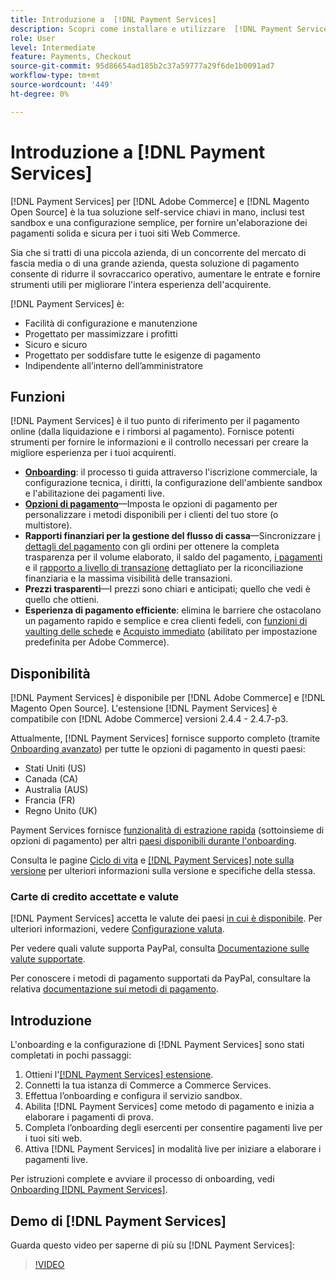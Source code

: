 ```yaml
---
title: Introduzione a  [!DNL Payment Services]
description: Scopri come installare e utilizzare  [!DNL Payment Services] come soluzione di elaborazione dei pagamenti chiavi in mano, solida e sicura per i tuoi siti Web [!DNL Adobe Commerce] e [!DNL Magento Open Source] .
role: User
level: Intermediate
feature: Payments, Checkout
source-git-commit: 95d86654ad185b2c37a59777a29f6de1b0091ad7
workflow-type: tm+mt
source-wordcount: '449'
ht-degree: 0%

---
```


# Introduzione a [!DNL Payment Services]

[!DNL Payment Services] per [!DNL Adobe Commerce] e [!DNL Magento Open Source] è la tua soluzione self-service chiavi in mano, inclusi test sandbox e una configurazione semplice, per fornire un&#39;elaborazione dei pagamenti solida e sicura per i tuoi siti Web Commerce.

Sia che si tratti di una piccola azienda, di un concorrente del mercato di fascia media o di una grande azienda, questa soluzione di pagamento consente di ridurre il sovraccarico operativo, aumentare le entrate e fornire strumenti utili per migliorare l&#39;intera esperienza dell&#39;acquirente.

[!DNL Payment Services] è:

* Facilità di configurazione e manutenzione
* Progettato per massimizzare i profitti
* Sicuro e sicuro
* Progettato per soddisfare tutte le esigenze di pagamento
* Indipendente all’interno dell’amministratore

## Funzioni

[!DNL Payment Services] è il tuo punto di riferimento per il pagamento online (dalla liquidazione e i rimborsi al pagamento). Fornisce potenti strumenti per fornire le informazioni e il controllo necessari per creare la migliore esperienza per i tuoi acquirenti.

* [**Onboarding**](onboard.md): il processo ti guida attraverso l&#39;iscrizione commerciale, la configurazione tecnica, i diritti, la configurazione dell&#39;ambiente sandbox e l&#39;abilitazione dei pagamenti live.
* [**Opzioni di pagamento**](payments-options.md)—Imposta le opzioni di pagamento per personalizzare i metodi disponibili per i clienti del tuo store (o multistore).
* **Rapporti finanziari per la gestione del flusso di cassa**—Sincronizzare [i dettagli del pagamento](order-payment-status.md) con gli ordini per ottenere la completa trasparenza per il volume elaborato, il saldo del pagamento, [i pagamenti](payouts.md) e il [rapporto a livello di transazione](transactions.md) dettagliato per la riconciliazione finanziaria e la massima visibilità delle transazioni.
* **Prezzi trasparenti**—I prezzi sono chiari e anticipati; quello che vedi è quello che ottieni.
* **Esperienza di pagamento efficiente**: elimina le barriere che ostacolano un pagamento rapido e semplice e crea clienti fedeli, con [funzioni di vaulting delle schede](vaulting.md) e [Acquisto immediato](https://experienceleague.adobe.com/docs/commerce-admin/stores-sales/point-of-purchase/checkout-instant-purchase.html) (abilitato per impostazione predefinita per Adobe Commerce).

## Disponibilità

[!DNL Payment Services] è disponibile per [!DNL Adobe Commerce] e [!DNL Magento Open Source]. L&#39;estensione [!DNL Payment Services] è compatibile con [!DNL Adobe Commerce] versioni 2.4.4 - 2.4.7-p3.

Attualmente, [!DNL Payment Services] fornisce supporto completo (tramite [Onboarding avanzato](../payment-services/production.md#advanced-onboarding)) per tutte le opzioni di pagamento in questi paesi:

* Stati Uniti (US)
* Canada (CA)
* Australia (AUS)
* Francia (FR)
* Regno Unito (UK)

Payment Services fornisce [funzionalità di estrazione rapida](../payment-services/payments-options.md) (sottoinsieme di opzioni di pagamento) per altri [paesi disponibili durante l&#39;onboarding](../payment-services/production.md#complete-merchant-onboarding).

Consulta le pagine [Ciclo di vita](https://experienceleague.adobe.com/docs/commerce-operations/release/planning/lifecycle-policy.html) e [[!DNL Payment Services] note sulla versione](release-notes.md) per ulteriori informazioni sulla versione e specifiche della stessa.

### Carte di credito accettate e valute

[!DNL Payment Services] accetta le valute dei paesi [ in cui è disponibile](#availability). Per ulteriori informazioni, vedere [Configurazione valuta](https://experienceleague.adobe.com/docs/commerce-admin/stores-sales/site-store/currency/currency-configuration.html).

Per vedere quali valute supporta PayPal, consulta [Documentazione sulle valute supportate](https://developer.paypal.com/docs/reports/reference/paypal-supported-currencies/).

Per conoscere i metodi di pagamento supportati da PayPal, consultare la relativa [documentazione sui metodi di pagamento](https://developer.paypal.com/docs/checkout/payment-methods/).

## Introduzione

L&#39;onboarding e la configurazione di [!DNL Payment Services] sono stati completati in pochi passaggi:

1. Ottieni l&#39;[[!DNL Payment Services] estensione](install.md).
1. Connetti la tua istanza di Commerce a Commerce Services.
1. Effettua l’onboarding e configura il servizio sandbox.
1. Abilita [!DNL Payment Services] come metodo di pagamento e inizia a elaborare i pagamenti di prova.
1. Completa l’onboarding degli esercenti per consentire pagamenti live per i tuoi siti web.
1. Attiva [!DNL Payment Services] in modalità live per iniziare a elaborare i pagamenti live.

Per istruzioni complete e avviare il processo di onboarding, vedi [Onboarding [!DNL Payment Services]](onboard.md).

## Demo di [!DNL Payment Services]

Guarda questo video per saperne di più su [!DNL Payment Services]:

>[!VIDEO](https://video.tv.adobe.com/v/343990?quality=12)
